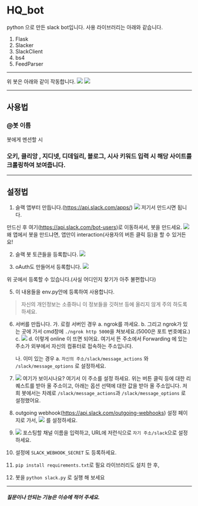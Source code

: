 # HQ_bot

python 으로 만든 slack bot입니다. 사용 라이브러리는 아래와 같습니다.

1. Flask
2. Slacker
3. SlackClient
4. bs4
5. FeedParser

---

위 봇은 아래와 같이 작동합니다.
![](https://raw.githubusercontent.com/hero0926/HQ_bot/master/1.gif)
![](https://raw.githubusercontent.com/hero0926/HQ_bot/master/2.gif)

---

## 사용법

### @봇 이름

봇에게 멘션할 시 

### 오키, 클리앙 , 지디넷, 디데일리, 블로그, 시사 키워드 입력 시 해당 사이트를 크롤링하여 보여줍니다.

---

## 설정법

1. 슬랙 앱부터 만듭니다.(https://api.slack.com/apps/)
![](https://www.fullstackpython.com/img/160604-simple-python-slack-bot/sign-in-slack.png)
저기서 만드시면 됩니다.

만드신 후 여기(https://api.slack.com/bot-users)로 이동하셔서, 봇을 만드세요.
![](https://www.fullstackpython.com/img/160604-simple-python-slack-bot/custom-bot-users.png)
왜 앱에서 봇을 만드냐면, 앱만이 interaction(사용자의 버튼 클릭 등)을 할 수 있거든요!

2. 슬랙 봇 토큰들을 등록합니다.
![](https://raw.githubusercontent.com/hero0926/HQ_bot/master/1.gif)

3. oAuth도 만들어서 등록합니다.
![](https://raw.githubusercontent.com/hero0926/HQ_bot/master/2.gif)

위 곳에서 등록할 수 있습니다.(사실 어디인지 찾기가 아주 불편합니다)

5. 이 내용들을 env.py안에 등록하여 사용합니다.
> 자신의 개인정보는 소중하니 이 정보들을 깃허브 등에 올리지 않게 주의 하도록 하세요.

6. 서버를 만듭니다.
	가. 로컬 서버인 경우
		a. ngrok를 까세요.
		b. 그리고 ngrok가 있는 곳에 가서 cmd창에 `./ngrok http 5000`을 쳐보세요.(5000은 포트 번호예요.)
		c. ![](https://realpython.com/images/blog_images/slack-api/ngrok.png)
		d. 이렇게 online 이 뜨면 되어요.
		여기서 뜬 주소에서 Forwarding 에 있는 주소가 외부에서 자신의 컴퓨터로 접속하는 주소입니다.

	나. 이미 있는 경우
		a. `자신의 주소/slack/message_actions` 와 `/slack/message_options` 로 설정하세요.


7. ![](/src/HQ_bot/slack3.png) 여기가 보이시나요?
여기서 이 주소를 설정 하세요.
위는 버튼 클릭 등에 대한 리퀘스트를 받아 올 주소이고, 아래는 옵션 선택에 대한 값을 받아 올 주소입니다.
저희 봇에서는 차례로 `/slack/message_actions`과 `/slack/message_options` 로 설정했어요.

8. outgoing webhook(https://api.slack.com/outgoing-webhooks) 설정 페이지로 가서, ![](https://realpython.com/images/blog_images/slack-api/slack-outgoing-webhooks.png) 를 설정하세요.

9. ![](https://realpython.com/images/blog_images/slack-api/slack-outgoing-webhooks-settings.png) 포스팅할 채널 이름을 입력하고, URL에 저런식으로 `자기 주소/slack`으로 설정하세요.

10. 설정에 `SLACK_WEBHOOK_SECRET` 도 등록하세요.

11. `pip install requirements.txt`로 필요 라이브러리도 설치 한 후,

12. 봇을 `python slack.py` 로 실행 해 보세요

---

##### 질문이나 안되는 기능은 이슈에 적어 주세요.
